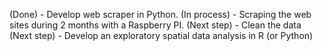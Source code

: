 (Done) - Develop web scraper in Python.
(In process) - Scraping the web sites during 2 months with a Raspberry PI.
(Next step) - Clean the data
(Next step) - Develop an exploratory spatial data analysis in R (or Python)
